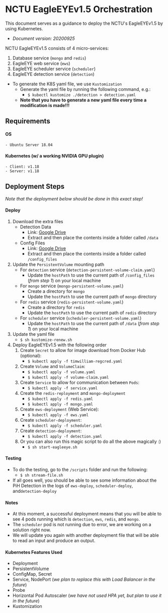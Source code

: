 

 # NCTU EagleEYEv1.5 Orchestration
This document serves as a guidance to deploy the NCTU's EagleEYEv1.5 by using Kubernetes.
- *Document version: 20200925*

NCTU EagleEYEv1.5 consists of 4 micro-services:
1. Database service (`mongo` and `redis`)
2. EagleEYE web service (`ews`)
3. EagleEYE scheduler service (`scheduler`)
4. EagleEYE detection service (`detection`)

- To generate the K8S yaml file, we use `Kustomization`
	- Generate the yaml file by running the following command, e.g.: 
		- `$ kubectl kustomize ./detection > detection.yaml`
	- **Note that you have to generate a new yaml file every time a modification is made!!!**

## Requirements
#### OS
	- Ubuntu Server 18.04
#### Kubernetes (w/ a working NVIDIA GPU plugin)
	- Client: v1.18
	- Server: v1.18

## Deployment Steps
*Note that the deployment below should be done in this exact step!*

#### Deploy
 1. Download the extra files
	 - Detection Data
		 - Link: [Google Drive](https://drive.google.com/file/d/1YpczmyStbl0FYtiiXuJjkBeIxFdbQWSE/view?usp=sharing)
		 - Extract and then place the contents inside a folder called `/data`
	- Config Files
		 - Link: [Google Drive](https://drive.google.com/file/d/18M1WZhsh-dfqbJjB8HiN0r-yHG8CBOQU/view?usp=sharing)
		 - Extract and then place the contents inside a folder called `/config_files`
 2. Update the `PersistentVolume` mounting path
	 - For `detection` service (`detection-persistent-volume-claim.yaml`)
		 - Update the `hostPath` to use the current path of `/config_files` (*from step 1*) on your local machine
	 - For `mongo` service (`mongo-persistent-volume.yaml`)
		 - Create a directory for `mongo`
		 - Update the `hostPath` to use the current path of `mongo` directory
	 -  For `redis` service (`redis-persistent-volume.yaml`)
		 - Create a directory for `redis`
		 - Update the `hostPath` to use the current path of `redis` directory
	-  For `scheduler` service (`scheduler-persistent-volume.yaml`)
		 - Update the `hostPath` to use the current path of `/data` (*from step 1*) on your local machine
3. Update the yaml file
	- `$ sh kustomize-renew.sh`
4. Deploy EagleEYEv1.5 with the following order
	1. Create `Secret` to allow for image download from Docker Hub (optional):
		- `$ kubectl apply -f timwilliam-regcred.yaml`
	2. Create `Volume` and `VolumeClaim`:
		- `$ kubectl apply -f volume.yaml`
		- `$ kubectl apply -f volume-claim.yaml`
	3. Create `Service` to allow for communication between `Pods`:
		- `$ kubectl apply -f service.yaml`
	4. Create the `redis-reployment` and `mongo-deployment`
		- `$ kubectl apply -f redis.yaml`
		- `$ kubectl apply -f mongo.yaml`
	5. Create `ews-deployment` (Web Service):
		- `$ kubectl apply -f ews.yaml`
	6. Create `scheduler-deployment`:
		- `$ kubectl apply -f scheduler.yaml`
	7. Create `detection-deployment`:
		- `$ kubectl apply -f detection.yaml`
	8. Or you can also run this magic script to do all the above magically :)
		- `$ sh start-eagleeye.sh`

#### Testing
- To do the testing, go to the `/scripts` folder and run the following:
	- `$ sh stream-file.sh`
- If all goes well, you should be able to see some information about the PiH Detection in the logs of `ews-deploy`, `scheduler-deploy`, and`detection-deploy`

#### Notes
- At this moment, a successful deployment means that you will be able to see 4 pods running which is `detection`, `ews`, `redis`, and `mongo`.
- The `scheduler` pod is not running due to error, we are working on a solution right now.
- We will update you again with another deployment file that will be able to read an input and produce an output.

#### Kubernetes Features Used
- Deployment
- PersistentVolume
- ConfigMap, Secret
- Service, NodePort (*we plan to replace this with Load Balancer in the future*)
- Probe
- Horizontal Pod Autoscaler (*we have not used HPA yet, but plan to use it in the future*)
- Kustomization